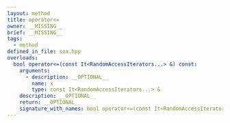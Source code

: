 ```yaml
---
layout: method
title: operator<=
owner: __MISSING__
brief: __MISSING__
tags:
  - method
defined_in_file: soa.hpp
overloads:
  bool operator<=(const It<RandomAccessIterators...> &) const:
    arguments:
      - description: __OPTIONAL__
        name: x
        type: const It<RandomAccessIterators...> &
    description: __OPTIONAL__
    return: __OPTIONAL__
    signature_with_names: bool operator<=(const It<RandomAccessIterators...> & x) const
---
```


